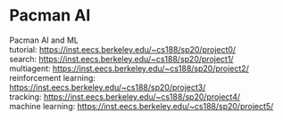 # Pacman AI
Pacman AI and ML
</br> tutorial: https://inst.eecs.berkeley.edu/~cs188/sp20/project0/
</br> search: https://inst.eecs.berkeley.edu/~cs188/sp20/project1/
</br> multiagent: https://inst.eecs.berkeley.edu/~cs188/sp20/project2/
</br> reinforcement learning: https://inst.eecs.berkeley.edu/~cs188/sp20/project3/
</br> tracking: https://inst.eecs.berkeley.edu/~cs188/sp20/project4/
</br> machine learning: https://inst.eecs.berkeley.edu/~cs188/sp20/project5/
